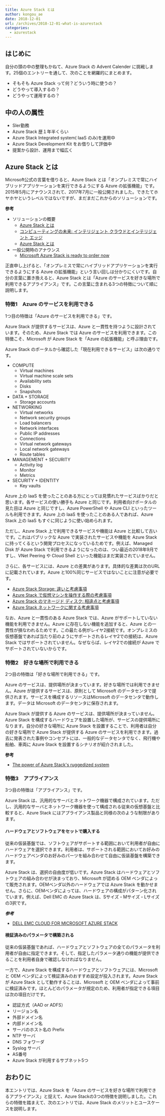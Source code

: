 ```yaml
---
title: Azure Stack とは
author: kongou_ae
date: 2018-12-01
url: /archives/2018-12-01-what-is-azurestack
categories:
  - azurestack
---
```


## はじめに

自分の頭の中の整理もかねて、Azure Stack の Advent Calender に挑戦します。25個のエントリーを通して、次のことを網羅的にまとめます。

- そもそも Azure Stack って何？どういう時に使うの？
- どうやって導入するの？
- どうやって運用するの？

## 中の人の属性

- SIer勤務
- Azure Stack 歴１年半くらい
- Azure Stack Integrated system( IaaS のみ)を運用中
- Azure Stack Development Kit をお借りして評価中
- 提案から設計、運用まで幅広く

## Azure Stack とは

Microsoft公式の言葉を借りると、Azure Stack とは「オンプレミスで常にハイブリッドアプリケーションを実行できるようにする Azure の拡張機能」です。2015年5月にアナウンスされて、2017年7月に一般公開されました。できたてホヤホヤというレベルではないですが、まだまだこれからのソリューションです。

**参考**
- ソリューションの概要
  - [Azure Stack とは](https://azure.microsoft.com/ja-jp/overview/azure-stack/)
  - [コンピューティングの未来: インテリジェント クラウドとインテリジェント エッジ](https://azure.microsoft.com/ja-jp/overview/future-of-cloud/)
  - [Azure Stack とは](https://docs.microsoft.com/ja-jp/azure/azure-stack/azure-stack-poc)
- 一般公開時のアナウンス
  - [Microsoft Azure Stack is ready to order now](https://azure.microsoft.com/ja-jp/blog/microsoft-azure-stack-is-ready-to-order-now/)

正直申し上げると、「オンプレミスで常にハイブリッドアプリケーションを実行できるようにする Azure の拡張機能」という言い回しは分かりにくいです。自分の言葉に置き換えると、Azure Stack とは「Azure のサービスを好きな場所で利用できるアプライアンス」です。この言葉に含まれる3つの特徴について順に説明します。

### 特徴1　Azure のサービスを利用できる

1つ目の特徴は「Azure のサービスを利用できる」です。

Azure Stack が提供するサービスは、Azure と一貫性を持つように設計されています。そのため、Azure Stack では Azure のサービスを利用できます。この特徴こそ、Microsoft が Azure Stack を「Azure の拡張機能」と呼ぶ理由です。

Azure Stack のポータルから確認した「現在利用できるサービス」は次の通りです。

- COMPUTE
  - Virtual machines
  - Virtual machine scale sets
  - Availability sets
  - Disks
  - Snapshots
- DATA + STORAGE
  - Storage accounts
- NETWORKING
  - Virtual networks
  - Network security groups
  - Load balancers
  - Network interfaces
  - Public IP addresses
  - Connections
  - Virtual network gateways
  - Local network gateways
  - Route tables
- MANAGEMENT + SECURITY
  - Activity log
  - Monitor
  - Metrics
- SECURITY + IDENTITY
  - Key vaults 

Azure 上の IaaS を使ったことのある方にとっては見慣れたサービスばかりだと思います。各サービスの使い勝手も Azure と同じです。利用者向けポータルの見た目は Azure と同じですし、Azure PowerShell や Azure CLI といったツールも利用できます。Azure 上の IaaS を使ったことのある人であれば、Azure Stack 上の IaaS もすぐに同じように使い始められます。

ただし、Azure Stack 上で利用できるサービスや機能は Azure と比較して古いです。これはパブリックな Azure で実装されたサービスや機能を Azure Stack に持ってくるという開発プロセスになっているためです。例えば、Managed Disk が Azure Stack で利用できるようになったのは、つい最近の2018年9月ですし、VNet Peering や Cloud Shell といった機能はまだ実装されていません。

さらに、各サービスには、Azure との差異があります。具体的な差異は次のURLに記載されています。Azure と100%同じサービスではないことに注意が必要です。

- [Azure Stack Storage: 違いと考慮事項](https://docs.microsoft.com/ja-jp/azure/azure-stack/user/azure-stack-acs-differences)
- [Azure Stack で仮想マシンを操作する際の考慮事項](https://docs.microsoft.com/ja-jp/azure/azure-stack/user/azure-stack-vm-considerations)
- [Azure Stack のマネージド ディスク: 相違点と考慮事項](https://docs.microsoft.com/ja-jp/azure/azure-stack/user/azure-stack-managed-disk-considerations)
- [Azure Stack ネットワークに関する考慮事項](https://docs.microsoft.com/ja-jp/azure/azure-stack/user/azure-stack-network-differences)

なお、Azure と一貫性のある Azure Stack では、Azure がサポートしていない機能を利用できません。Azure に存在しない機能を追加すると、Azure との一貫性が損なわれるためです。この最たる例がレイヤ2接続です。オンプレミスの仮想基盤であれば当たり前のようにサポートされるレイヤ2での接続は、Azure Stack ではサポートされていません。なぜならば、レイヤ2での接続が Azure でサポートされていないからです。

### 特徴2　好きな場所で利用できる

2つ目の特徴は「好きな場所で利用できる」です。

Azure のサービスは、提供場所が決まっています。好きな場所では利用できません。Azure が提供するサービスは、原則として Microsoft のデータセンタで提供されます。サービスを構成するリソースはMicrosoft のデータセンタで動作します。データは Microsoft のデータセンタに保存されます。

Azure Stack が提供する Azure のサービスは、提供場所が決まっていません。Azure Stack を構成するハードウェアを設置した場所が、サービスの提供場所になります。自分の好きな場所に Azure Stack を設置することで、利用者は自分の好きな場所で Azure Stack が提供する Azure のサービスを利用できます。過去に発表された事例やコンセプトには、一般的なデータセンタでなく、飛行機や船舶、車両に Azure Stack を設置するシナリオが紹介されました。

**参考**
- [The power of Azure Stack's ruggedized system](https://www.youtube.com/watch?v=nTXdJN0IW5Y)

### 特徴3　アプライアンス

3つ目の特徴は「アプライアンス」です。

Azure Stack は、汎用的なサーバとネットワーク機器で構成されています。ただし、汎用的なサーバとネットワーク機器を使って構成される従来の仮想基盤と比較すると、Azure Stack にはアプライアンス製品と同様の次のような制限があります。

#### ハードウェアとソフトウェアをセットで購入する

従来の仮装基盤では、ソフトウェアがサポートする範囲において利用者が自由にハードウェアを選択できます。利用者は、サポートされる範囲においてお好みのハードウェアベンダのお好みのパーツを組み合わせて自由に仮装基盤を構築できます。

Azure Stack は、選択の自由度が低いです。Azure Stack はハードウェアとソフトウェアの組み合わせが決まっており、Microsoft が認める OEM ベンダによって販売されます。OEMベンダ以外のハードウェアでは Azure Stack を動かせません。さらに、OEMベンダによっては、ハードウェアの構成がパターン化されています。例えば、Dell EMC の Azure Stack は、Sサイズ・Mサイズ・Lサイズの3択です。

***参考***
- [DELL EMC CLOUD FOR MICROSOFT AZURE STACK](https://japan.emc.com/collateral/solution-overview/h16047-dell-emc-cloud-for-microsoft-azure-stack-so.pdf)

#### 検証済みのパラメータで構築される

従来の仮装基盤であれば、ハードウェアとソフトウェアの全てのパラメータを利用者が自由に指定できます。そして、指定したパラメータ通りの機能が提供できることを利用者自身で確認しなければなりません。

一方で、Azure Stack を構成するハードウェアとソフトウェアには、Microsoft と OEM ベンダによって検証済みのおすすめ設定が投入されます。Azure Stack が Azure Stack として動作することは、Microsoft と OEM ベンダによって事前に検証済みです。ほとんどのパラメータが規定のため、利用者が指定できる項目は次の項目だけです。

- 認証方式（AAD or ADFS）
- リージョン名
- 外部ドメイン名
- 内部ドメイン名
- サーバのホスト名の Prefix
- NTP サーバ
- DNS フォワーダ
- Syslog サーバ
- AS番号
- Azure Stack が利用するサブネット5つ

## おわりに

本エントリでは、Azure Stack を「Azure のサービスを好きな場所で利用できるアプライアンス」と捉えて、Azure Stackの3つの特徴を説明しました。これらの特徴を踏まえて、次のエントリでは、Azure Stack のメリットとユースケースを説明します。


